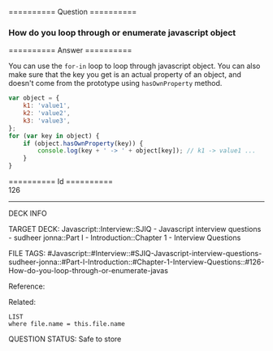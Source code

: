 ========== Question ==========  

### How do you loop through or enumerate javascript object  

========== Answer ==========  

You can use the `for-in` loop to loop through javascript object. You can also make sure that the key you get is an actual property of an object, and doesn't come from the prototype using `hasOwnProperty` method.

```javascript
var object = {
    k1: 'value1',
    k2: 'value2',
    k3: 'value3',
};
for (var key in object) {
    if (object.hasOwnProperty(key)) {
        console.log(key + ' -> ' + object[key]); // k1 -> value1 ...
    }
}
```

========== Id ==========  
126

---

DECK INFO

TARGET DECK: Javascript::Interview::SJIQ - Javascript interview questions - sudheer jonna::Part I - Introduction::Chapter 1 - Interview Questions

FILE TAGS: #Javascript::#Interview::#SJIQ-Javascript-interview-questions-sudheer-jonna::#Part-I-Introduction::#Chapter-1-Interview-Questions::#126-How-do-you-loop-through-or-enumerate-javas

Reference:

Related:

```dataview
LIST
where file.name = this.file.name
```

QUESTION STATUS: Safe to store
